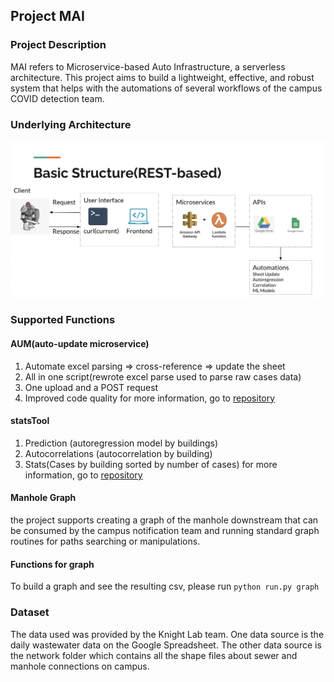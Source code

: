 ## Project MAI
### Project Description
MAI refers to Microservice-based Auto Infrastructure, a serverless architecture.
This project aims to build a lightweight, effective, and robust system that helps with the automations of several workflows of the campus COVID detection team.

### Underlying Architecture
![alt text](mai.png)

### Supported Functions
#### AUM(auto-update microservice)
1. Automate excel parsing => cross-reference => update the sheet 
2. All in one script(rewrote excel parse used to parse raw cases data)
3. One upload and a POST request
4. Improved code quality
for more information, go to [repository](https://github.com/CrisZong/statsTool)


#### statsTool
1. Prediction (autoregression model by buildings)
2. Autocorrelations (autocorrelation by building)
3. Stats(Cases by building sorted by number of cases)
for more information, go to [repository](https://github.com/CrisZong/statsTool)

#### Manhole Graph
the project supports creating a graph of the manhole downstream that can be consumed by the campus notification team and running standard graph routines for paths searching or manipulations.

#### Functions for graph
To build a graph and see the resulting csv, please run `python run.py graph`

### Dataset
The data used was provided by the Knight Lab team. One data source is the daily wastewater data on the Google Spreadsheet. The other data source is the network folder which contains all the shape files about sewer and manhole connections on campus.


